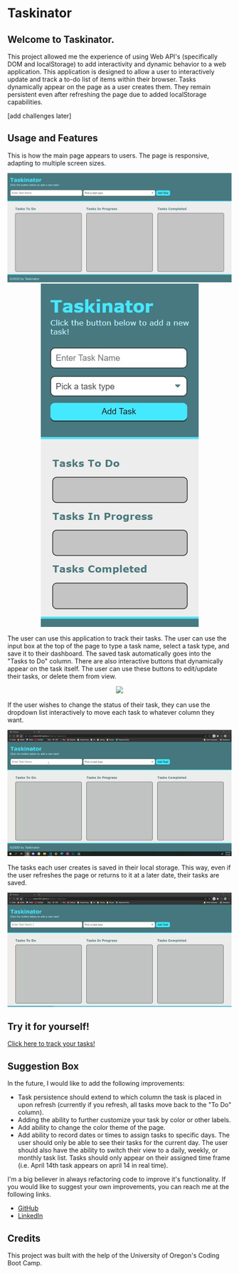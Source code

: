 # Taskinator

## Welcome to Taskinator.

This project allowed me the experience of using Web API's (specifically DOM and localStorage) to add interactivity and dynamic behavior to a web application. This application is designed to allow a user to interactively update and track a to-do list of items within their browser. Tasks dynamically appear on the page as a user creates them. They remain persistent even after refreshing the page due to added localStorage capabilities.

[add challenges later]

## Usage and Features

This is how the main page appears to users. The page is responsive, adapting to multiple screen sizes.

<p align="center">
<img src="./assets/images/desktop-taskinator.JPG"/>
<img src="./assets/images/mobile-taskinator.JPG">
</p>

The user can use this application to track their tasks. The user can use the input box at the top of the page to type a task name, select a task type, and save it to their dashboard. The saved task automatically goes into the "Tasks to Do" column. There are also interactive buttons that dynamically appear on the task itself. The user can use these buttons to edit/update their tasks, or delete them from view.

<p align="center"><img src="./assets/images/taskinator-save-edit-delete-gif.gif"/></p>

If the user wishes to change the status of their task, they can use the dropdown list interactively to move each task to whatever column they want.

<p align="center"><img src="./assets/images/taskinator-switch-columns-gif.gif"/></p>

The tasks each user creates is saved in their local storage. This way, even if the user refreshes the page or returns to it at a later date, their tasks are saved.

<p align="center"><img src="./assets/images/taskinator-localstorage-gif.gif"/></p>

## Try it for yourself!

<a href="https://ashlynn4567.github.io/Taskinator-Application/">Click here to track your tasks!<a>

## Suggestion Box

In the future, I would like to add the following improvements:

- Task persistence should extend to which column the task is placed in upon refresh (currently if you refresh, all tasks move back to the "To Do" column).
- Adding the ability to further customize your task by color or other labels.
- Add ability to change the color theme of the page.
- Add ability to record dates or times to assign tasks to specific days. The user should only be able to see their tasks for the current day. The user should also have the ability to switch their view to a daily, weekly, or monthly task list. Tasks should only appear on their assigned time frame (i.e. April 14th task appears on april 14 in real time).

I'm a big believer in always refactoring code to improve it's functionality. If you would like to suggest your own improvements, you can reach me at the following links.

- <a href="https://github.com/ashlynn4567">GitHub<a>
- <a href="www.linkedin.com/in/Ashley-Lynn-Smith">LinkedIn<a>

## Credits

This project was built with the help of the University of Oregon's Coding Boot Camp.
